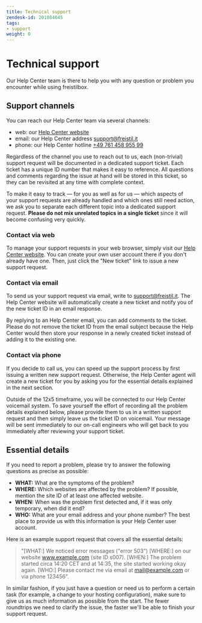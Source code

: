 ```yaml
---
title: Technical support
zendesk-id: 201084645
tags:
- support
weight: 0
---
```


# Technical support

Our Help Center team is there to help you with any question or problem you encounter while using freistilbox.

## Support channels

You can reach our Help Center team via several channels:

* web: our [Help Center website](http://freistil.zendesk.com)
* email: our Help Center address
  [support@freistil.it](mailto:support@freistil.it)
* phone: our Help Center hotline [+49 761 458 955 99](tel://+4976145895599)

Regardless of the channel you use to reach out to us, each (non-trivial) support
request will be documented in a dedicated support ticket. Each ticket has a
unique ID number that makes it easy to reference. All questions and comments
regarding the issue at hand will be stored in this ticket, so they can be
revisited at any time with complete context.

To make it easy to track — for you as well as for us — which aspects of your
support requests are already handled and which ones still need action, we ask
you to separate each different topic into a dedicated support request. **Please
do not mix unrelated topics in a single ticket** since it will become confusing
very quickly.

### Contact via web

To manage your support requests in your web browser, simply visit our [Help
Center website](http://freistil.zendesk.com). You can create your own user
account there if you don't already have one. Then, just click the "New ticket"
link to issue a new support request.

### Contact via email

To send us your support request via email, write to
[support@freistil.it](mailto:support@freistil.it). The Help Center website will
automatically create a new ticket and notify you of the new ticket ID in an
email response.

By replying to an Help Center email, you can add comments to the ticket. Please
do not remove the ticket ID from the email subject because the Help Center would
then store your response in a newly created ticket instead of adding it to the
existing one.

### Contact via phone

If you decide to call us, you can speed up the support process by first issuing
a written new support request. Otherwise, the Help Center agent will create a
new ticket for you by asking you for the essential details explained in the next
section.

Outside of the 12x5 timeframe, you will be connected to our Help Center
voicemail system. To save yourself the effort of recording all the problem
details explained below, please provide them to us in a written support request
and then simply leave us the ticket ID on voicemail. Your message will be sent
immediately to our on-call engineers who will get back to you immediately after
reviewing your support ticket.

## Essential details

If you need to report a problem, please try to answer the following questions as
precise as possible:

* **WHAT:** What are the symptoms of the problem?
* **WHERE:** Which websites are affected by the problem? If possible, mention
  the site ID of at least one affected website.
* **WHEN:** When was the problem first detected and, if it was only temporary,
  when did it end?
* **WHO:** What are your email address and your phone number? The best place to
  provide us with this information is your Help Center user account.

Here is an example support request that covers all the essential details:

>"[WHAT:] We noticed error messages ("error 503") [WHERE:] on our website
www.example.com (site ID s007). [WHEN:] The problem started circa 14:20 CET and
at 14:35, the site started working okay again. [WHO:] Please contact me via
email at mail@example.com or via phone 123456".

In similar fashion, if you just have a question or need us to perform a certain
task (for example, a change to your hosting configuration), make sure to give us
as much information as possible from the start. The fewer roundtrips we need to
clarify the issue, the faster we'll be able to finish your support request.
